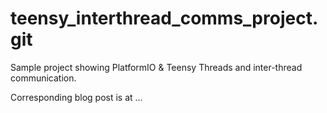 # teensy_interthread_comms_project.git
Sample project showing PlatformIO &amp; Teensy Threads and inter-thread communication.

Corresponding blog post is at ...
